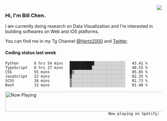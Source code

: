 <img  align="right" src="https://github-readme-stats.vercel.app/api?username=BillChen2k&show_icons=false&count_private=true&hide_title=true">

### Hi, I'm Bill Chen.

I am currently doing research on Data Visualization and I'm interested in building softwares on Web and iOS platforms.

You can find me in my Tg Channel [@Hertz2000](https://t.me/Hertz2000) and [Twitter](https://twitter.com/billchen2k).

#### Coding status last week

<!--START_SECTION:waka-->

```text
Python       6 hrs 54 mins   ███████████░░░░░░░░░░░░░░   43.41 %
TypeScript   6 hrs 27 mins   ██████████░░░░░░░░░░░░░░░   40.55 %
CSS          55 mins         █▒░░░░░░░░░░░░░░░░░░░░░░░   05.85 %
JavaScript   22 mins         ▓░░░░░░░░░░░░░░░░░░░░░░░░   02.35 %
SCSS         16 mins         ▒░░░░░░░░░░░░░░░░░░░░░░░░   01.73 %
Bash         13 mins         ▒░░░░░░░░░░░░░░░░░░░░░░░░   01.40 %
```

<!--END_SECTION:waka-->


<div>
<a href="https://spotify-now-playing.billchen2k.vercel.app/now-playing?open">
   <img align="right" src="https://spotify-now-playing.billchen2k.vercel.app/now-playing" width="540" height="64" alt="Now Playing">
</a>
</div>

<div>
<p align="right"><code>Now playing on Spotify: </code></p>
</div>

<!--
**BillChen2K/BillChen2K** is a ✨ _special_ ✨ repository because its `README.md` (this file) appears on your GitHub profile.

Here are some ideas to get you started:

- 🔭 I’m currently working on ...
- 🌱 I’m currently learning ...
- 👯 I’m looking to collaborate on ...
- 🤔 I’m looking for help with ...
- 💬 Ask me about ...
- 📫 How to reach me: ...
- 😄 Pronouns: ...
- ⚡ Fun fact: ...
-->
